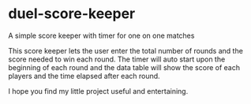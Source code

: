 # duel-score-keeper
A simple score keeper with timer for one on one matches

This score keeper lets the user enter the total number of rounds and the score needed to win each round.
The timer will auto start upon the beginning of each round and the data table will show the score of each players and the time elapsed after each round.

I hope you find my little project useful and entertaining.
